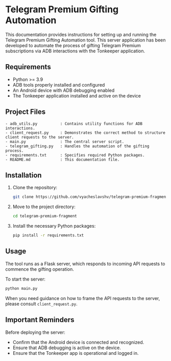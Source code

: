 # Telegram Premium Gifting Automation

This documentation provides instructions for setting up and running the Telegram Premium Gifting Automation tool. This server application has been developed to automate the process of gifting Telegram Premium subscriptions via ADB interactions with the Tonkeeper application.

## Requirements

- Python >= 3.9
- ADB tools properly installed and configured
- An Android device with ADB debugging enabled
- The Tonkeeper application installed and active on the device

## Project Files

```
- adb_utils.py          : Contains utility functions for ADB interactions.
- client_request.py     : Demonstrates the correct method to structure client requests to the server.
- main.py               : The central server script.
- telegram_gifting.py   : Handles the automation of the gifting process.
- requirements.txt      : Specifies required Python packages.
- README.md             : This documentation file.
```

## Installation

1. Clone the repository:
   ```bash
   git clone https://github.com/vyacheslavshv/telegram-premium-fragment.git
   ```

2. Move to the project directory:
   ```bash
   cd telegram-premium-fragment
   ```

3. Install the necessary Python packages:
   ```bash
   pip install -r requirements.txt
   ```

## Usage

The tool runs as a Flask server, which responds to incoming API requests to commence the gifting operation.

To start the server:
   ```bash
   python main.py
   ```

When you need guidance on how to frame the API requests to the server, please consult `client_request.py`.

## Important Reminders

Before deploying the server:
- Confirm that the Android device is connected and recognized.
- Ensure that ADB debugging is active on the device.
- Ensure that the Tonkeeper app is operational and logged in.